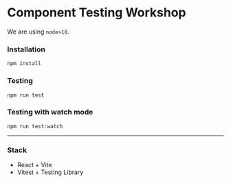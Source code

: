 # Component Testing Workshop

We are using `node>18`.

### Installation
```
npm install
```

### Testing
```
npm run test
```

### Testing with watch mode
```
npm run test:watch
```

---

### Stack
- React + Vite
- Vitest + Testing Library


